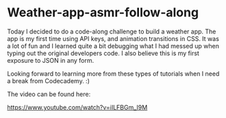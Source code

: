 # Weather-app-asmr-follow-along

Today I decided to do a code-along challenge to build a weather app. The app is my first time using API keys, and animation transitions in CSS. It was a lot of fun and I learned quite a bit debugging what I had messed up when typing out the original developers code. I also believe this is my first exposure to JSON in any form. 

Looking forward to learning more from these types of tutorials when I need a break from Codecademy. :)

The video can be found here:

https://www.youtube.com/watch?v=iILFBGm_I9M